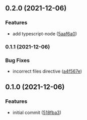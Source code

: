 ## 0.2.0 (2021-12-06)


### Features

* add typescript-node ([5aaf6a0](https://github.com/abstracter-io/eslint-config/commit/5aaf6a03d9072b6c4170ce0d2885a9de4919fb5c))


### 0.1.1 (2021-12-06)


### Bug Fixes

* incorrect files directive ([a4f567e](https://github.com/abstracter-io/eslint-config/commit/a4f567ea42935aef713776d75c9e899d1e54c62b))


## 0.1.0 (2021-12-06)


### Features

* initial commit ([518fba3](https://github.com/abstracter-io/eslint-config/commit/518fba3af3b2f787a84e7d97ca7c5eec4c4d80e4))

